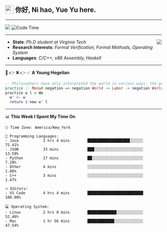 <h2> <img style="vertical-align: text-bottom;" src=https://slackmojis.com/emojis/13253-yay-frog/download/ width=27> 你好, Ni hao, Yue Yu here. </h2>

---

![](https://shields.io/badge/dynamic/json?color=blue&amp;label=Visitors&amp;query=value&amp;url=https://api.countapi.xyz/hit/fishjump.fishjump) ![Code Time](https://img.shields.io/badge/Code%20Time-220%20hrs%2018%20mins-blue)

---

<img align='right' src=https://slackmojis.com/emojis/5264-coding/download> </td>

- **State**: *Ph.D student at Virginia Tech*
- **Research Interests**: *Formal Verification, Formal Methods, Operating System*
- **Languages**: *C/C++, x86 Assembly, Haskell*

---

🚫 👉 ❌ 👉 ✅ **A Young Hegelian**

``` haskell
-- Philosophers have only interpreted the world in various ways; the point is to change it.
practice :: Monad negation => negation World -> Labor -> negation World
practice w l = do
  w' <- w
  return $ new w' l
```

---


📊 **This Week I Spent My Time On** 

```text
🕑︎ Time Zone: America/New_York

💬 Programming Languages:
- Java           3 hrs 4 mins        ███████████████████░░░░░░     75.41%
- JSON           33 mins             ███░░░░░░░░░░░░░░░░░░░░░░     13.59%
- Python         17 mins             ██░░░░░░░░░░░░░░░░░░░░░░░     7.28%
- Other          4 mins              ░░░░░░░░░░░░░░░░░░░░░░░░░     1.80%
- C++            3 mins              ░░░░░░░░░░░░░░░░░░░░░░░░░     1.47%

🔥 Editors:
- VS Code        4 hrs 4 mins        █████████████████████████     100.00%

💻 Operating System:
- Linux          2 hrs 8 mins        █████████████░░░░░░░░░░░░     52.46%
- Mac            1 hr 56 mins        ████████████░░░░░░░░░░░░░     47.54%
```

